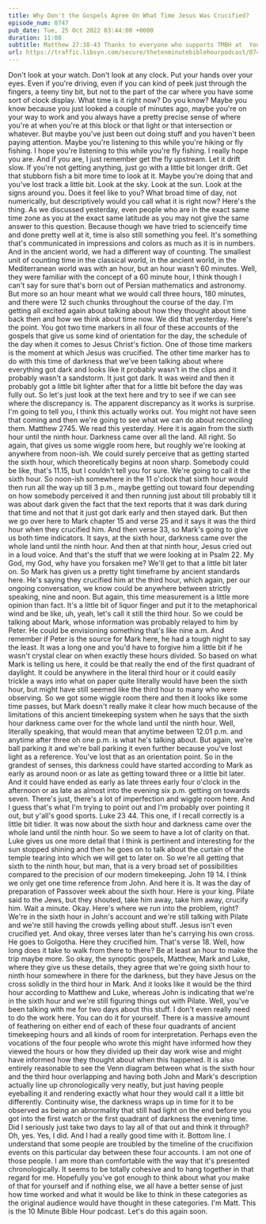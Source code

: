 ```yaml
---
title: Why Don't the Gospels Agree On What Time Jesus Was Crucified?
episode_num: 0747
pub_date: Tue, 25 Oct 2022 03:44:00 +0000
duration: 11:08
subtitle: Matthew 27:38-43 Thanks to everyone who supports TMBH at  You're the reason we can all do this together!  Music written and performed by .
url: https://traffic.libsyn.com/secure/thetenminutebiblehourpodcast/0747_Mix.mp3
---
```


 Don't look at your watch. Don't look at any clock. Put your hands over your eyes. Even if you're driving, even if you can kind of peek just through the fingers, a teeny tiny bit, but not to the part of the car where you have some sort of clock display. What time is it right now? Do you know? Maybe you know because you just looked a couple of minutes ago, maybe you're on your way to work and you always have a pretty precise sense of where you're at when you're at this block or that light or that intersection or whatever. But maybe you've just been out doing stuff and you haven't been paying attention. Maybe you're listening to this while you're hiking or fly fishing. I hope you're listening to this while you're fly fishing. I really hope you are. And if you are, I just remember get the fly upstream. Let it drift slow. If you're not getting anything, just go with a little bit longer drift. Get that stubborn fish a bit more time to look at it. Maybe you're doing that and you've lost track a little bit. Look at the sky. Look at the sun. Look at the signs around you. Does it feel like to you? What broad time of day, not numerically, but descriptively would you call what it is right now? Here's the thing. As we discussed yesterday, even people who are in the exact same time zone as you at the exact same latitude as you may not give the same answer to this question. Because though we have tried to scienceify time and done pretty well at it, time is also still something you feel. It's something that's communicated in impressions and colors as much as it is in numbers. And in the ancient world, we had a different way of counting. The smallest unit of counting time in the classical world, in the ancient world, in the Mediterranean world was with an hour, but an hour wasn't 60 minutes. Well, they were familiar with the concept of a 60 minute hour, I think though I can't say for sure that's born out of Persian mathematics and astronomy. But more so an hour meant what we would call three hours, 180 minutes, and there were 12 such chunks throughout the course of the day. I'm getting all excited again about talking about how they thought about time back then and how we think about time now. We did that yesterday. Here's the point. You got two time markers in all four of these accounts of the gospels that give us some kind of orientation for the day, the schedule of the day when it comes to Jesus Christ's fiction. One of those time markers is the moment at which Jesus was crucified. The other time marker has to do with this time of darkness that we've been talking about where everything got dark and looks like it probably wasn't in the clips and it probably wasn't a sandstorm. It just got dark. It was weird and then it probably got a little bit lighter after that for a little bit before the day was fully out. So let's just look at the text here and try to see if we can see where the discrepancy is. The apparent discrepancy as it works is surprise. I'm going to tell you, I think this actually works out. You might not have seen that coming and then we're going to see what we can do about reconciling them. Matthew 2745. We read this yesterday. Here it is again from the sixth hour until the ninth hour. Darkness came over all the land. All right. So again, that gives us some wiggle room here, but roughly we're looking at anywhere from noon-ish. We could surely perceive that as getting started the sixth hour, which theoretically begins at noon sharp. Somebody could be like, that's 11.15, but I couldn't tell you for sure. We're going to call it the sixth hour. So noon-ish somewhere in the 11 o'clock that sixth hour would then run all the way up till 3 p.m., maybe getting out toward four depending on how somebody perceived it and then running just about till probably till it was about dark given the fact that the text reports that it was dark during that time and not that it just got dark early and then stayed dark. But then we go over here to Mark chapter 15 and verse 25 and it says it was the third hour when they crucified him. And then verse 33, so Mark's going to give us both time indicators. It says, at the sixth hour, darkness came over the whole land until the ninth hour. And then at that ninth hour, Jesus cried out in a loud voice. And that's the stuff that we were looking at in Psalm 22. My God, my God, why have you forsaken me? We'll get to that a little bit later on. So Mark has given us a pretty tight timeframe by ancient standards here. He's saying they crucified him at the third hour, which again, per our ongoing conversation, we know could be anywhere between strictly speaking, nine and noon. But again, this time measurement is a little more opinion than fact. It's a little bit of liquor finger and put it to the metaphorical wind and be like, uh, yeah, let's call it still the third hour. So we could be talking about Mark, whose information was probably relayed to him by Peter. He could be envisioning something that's like nine a.m. And remember if Peter is the source for Mark here, he had a tough night to say the least. It was a long one and you'd have to forgive him a little bit if he wasn't crystal clear on when exactly these hours divided. So based on what Mark is telling us here, it could be that really the end of the first quadrant of daylight. It could be anywhere in the literal third hour or it could easily trickle a ways into what on paper quite literally would have been the sixth hour, but might have still seemed like the third hour to many who were observing. So we got some wiggle room there and then it looks like some time passes, but Mark doesn't really make it clear how much because of the limitations of this ancient timekeeping system when he says that the sixth hour darkness came over for the whole land until the ninth hour. Well, literally speaking, that would mean that anytime between 12.01 p.m. and anytime after three oh one p.m. is what he's talking about. But again, we're ball parking it and we're ball parking it even further because you've lost light as a reference. You've lost that as an orientation point. So in the grandest of senses, this darkness could have started according to Mark as early as around noon or as late as getting toward three or a little bit later. And it could have ended as early as late threes early four o'clock in the afternoon or as late as almost into the evening six p.m. getting on towards seven. There's just, there's a lot of imperfection and wiggle room here. And I guess that's what I'm trying to point out and I'm probably over pointing it out, but y'all's good sports. Luke 23 44. This one, if I recall correctly is a little bit tidier. It was now about the sixth hour and darkness came over the whole land until the ninth hour. So we seem to have a lot of clarity on that. Luke gives us one more detail that I think is pertinent and interesting for the sun stopped shining and then he goes on to talk about the curtain of the temple tearing into which we will get to later on. So we're all getting that sixth to the ninth hour, but man, that is a very broad set of possibilities compared to the precision of our modern timekeeping. John 19 14. I think we only get one time reference from John. And here it is. It was the day of preparation of Passover week about the sixth hour. Here is your king. Pilate said to the Jews, but they shouted, take him away, take him away, crucify him. Wait a minute. Okay. Here's where we run into the problem, right? We're in the sixth hour in John's account and we're still talking with Pilate and we're still having the crowds yelling about stuff. Jesus isn't even crucified yet. And okay, three verses later than he's carrying his own cross. He goes to Golgotha. Here they crucified him. That's verse 18. Well, how long does it take to walk from there to there? Be at least an hour to make the trip maybe more. So okay, the synoptic gospels, Matthew, Mark and Luke, where they give us these details, they agree that we're going sixth hour to ninth hour somewhere in there for the darkness, but they have Jesus on the cross solidly in the third hour in Mark. And it looks like it would be the third hour according to Matthew and Luke, whereas John is indicating that we're in the sixth hour and we're still figuring things out with Pilate. Well, you've been talking with me for two days about this stuff. I don't even really need to do the work here. You can do it for yourself. There is a massive amount of feathering on either end of each of these four quadrants of ancient timekeeping hours and all kinds of room for interpretation. Perhaps even the vocations of the four people who wrote this might have informed how they viewed the hours or how they divided up their day work wise and might have informed how they thought about when this happened. It is also entirely reasonable to see the Venn diagram between what is the sixth hour and the third hour overlapping and having both John and Mark's description actually line up chronologically very neatly, but just having people eyeballing it and rendering exactly what hour they would call it a little bit differently. Continuity wise, the darkness wraps up in time for it to be observed as being an abnormality that still had light on the end before you got into the first watch or the first quadrant of darkness the evening time. Did I seriously just take two days to lay all of that out and think it through? Oh, yes. Yes, I did. And I had a really good time with it. Bottom line. I understand that some people are troubled by the timeline of the crucifixion events on this particular day between these four accounts. I am not one of those people. I am more than comfortable with the way that it's presented chronologically. It seems to be totally cohesive and to hang together in that regard for me. Hopefully you've got enough to think about what you make of that for yourself and if nothing else, we all have a better sense of just how time worked and what it would be like to think in these categories as the original audience would have thought in these categories. I'm Matt. This is the 10 Minute Bible Hour podcast. Let's do this again soon.